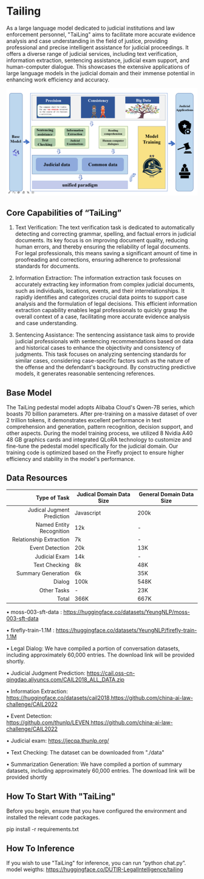 # Tailing

As a large language model dedicated to judicial institutions and law enforcement personnel, "TaiLing" aims to facilitate more accurate evidence analysis and case understanding in the field of justice, providing professional and precise intelligent assistance for judicial proceedings. It offers a diverse range of judicial services, including text verification, information extraction, sentencing assistance, judicial exam support, and human-computer dialogue. This showcases the extensive applications of large language models in the judicial domain and their immense potential in enhancing work efficiency and accuracy.

<picture>
 <img alt="YOUR-ALT-TEXT" src="https://github.com/DUTIR-LegalIntelligence/Tailing/blob/main/framework.png">
</picture>

## Core Capabilities of “TaiLing”

1.	Text Verification: The text verification task is dedicated to automatically detecting and correcting grammar, spelling, and factual errors in judicial documents. Its key focus is on improving document quality, reducing human errors, and thereby ensuring the reliability of legal documents. For legal professionals, this means saving a significant amount of time in proofreading and corrections, ensuring adherence to professional standards for documents.

2.	Information Extraction: The information extraction task focuses on accurately extracting key information from complex judicial documents, such as individuals, locations, events, and their interrelationships. It rapidly identifies and categorizes crucial data points to support case analysis and the formulation of legal decisions. This efficient information extraction capability enables legal professionals to quickly grasp the overall context of a case, facilitating more accurate evidence analysis and case understanding.
   
3.	Sentencing Assistance: The sentencing assistance task aims to provide judicial professionals with sentencing recommendations based on data and historical cases to enhance the objectivity and consistency of judgments. This task focuses on analyzing sentencing standards for similar cases, considering case-specific factors such as the nature of the offense and the defendant's background. By constructing predictive models, it generates reasonable sentencing references.

## Base Model

The TaiLing pedestal model adopts Alibaba Cloud's Qwen-7B series, which boasts 70 billion parameters. After pre-training on a massive dataset of over 2 trillion tokens, it demonstrates excellent performance in text comprehension and generation, pattern recognition, decision support, and other aspects. During the model training process, we utilized 8 Nvidia A40 48 GB graphics cards and integrated QLoRA technology to customize and fine-tune the pedestal model specifically for the judicial domain. Our training code is optimized based on the Firefly project to ensure higher efficiency and stability in the model's performance.

## Data Resources

| Type of Task                          | Judical Domain Data Size | General Domain Data Size |
|--------------------------------------:|--------------------------|--------------------------|
| Judical Jugment Prediction| Javascript|          200k            |            -             |
| Named Entity Recognition              |           12k            |            -             |
| Relationship Extraction               |            7k            |            -             |
| Event Detection                       |           20k            |           13K            |
| Judicial Exam                         |           14k            |            -             |
| Text Checking                         |            8k            |           48K            |
| Summary Generation                    |            6k            |           35K            |
| Dialog                                |          100k            |          548K            |
| Other Tasks                           |            -             |           23K            |
| Total                                 |          366K            |          667K            |


•	moss-003-sft-data : https://huggingface.co/datasets/YeungNLP/moss-003-sft-data

•	firefly-train-1.1M : https://huggingface.co/datasets/YeungNLP/firefly-train-1.1M

•	Legal Dialog: We have compiled a portion of conversation datasets, including approximately 60,000 entries. The download link will be provided shortly.

•	Judicial Judgment Prediction: https://cail.oss-cn-qingdao.aliyuncs.com/CAIL2018_ALL_DATA.zip 

•	Information Extraction: https://huggingface.co/datasets/cail2018,https://github.com/china-ai-law-challenge/CAIL2022

•	Event Detection: https://github.com/thunlp/LEVEN,https://github.com/china-ai-law-challenge/CAIL2022

•	Judicial exam: https://jecqa.thunlp.org/

•	Text Checking: The dataset can be downloaded from "./data"

•	Summarization Generation: We have compiled a portion of summary datasets, including approximately 60,000 entries. The download link will be provided shortly

## How To Start With "TaiLing"

Before you begin, ensure that you have configured the environment and installed the relevant code packages. 

pip install -r requirements.txt

## How To Inference

If you wish to use "TaiLing" for inference, you can run “python chat.py”. 
model weigths: https://huggingface.co/DUTIR-LegalIntelligence/tailing
